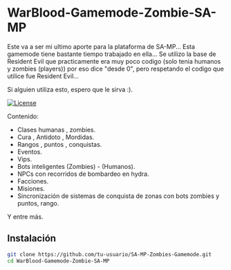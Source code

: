 # WarBlood-Gamemode-Zombie-SA-MP

Este va a ser mi ultimo aporte para la plataforma de SA-MP...
Esta gamemode tiene bastante tiempo trabajado en ella... 
Se utilizo la base de Resident Evil que practicamente era muy poco codigo (solo tenia humanos y zombies (players)) por eso dice "desde 0", pero respetando el codigo que utilice fue Resident Evil...

Si alguien utiliza esto, espero que le sirva :).

[![License](https://img.shields.io/badge/license-MIT-blue.svg)](LICENSE)

Contenido:

- Clases humanas , zombies.
- Cura , Antidoto , Mordidas.
- Rangos , puntos , conquistas.
- Eventos.
- Vips.
- Bots inteligentes (Zombies) - (Humanos).
- NPCs con recorridos de bombardeo en hydra.
- Facciones.
- Misiones.
- Sincronización de sistemas de conquista de zonas con bots zombies y puntos, rango.

Y entre más.


## Instalación


```bash
git clone https://github.com/tu-usuario/SA-MP-Zombies-Gamemode.git
cd WarBlood-Gamemode-Zombie-SA-MP
